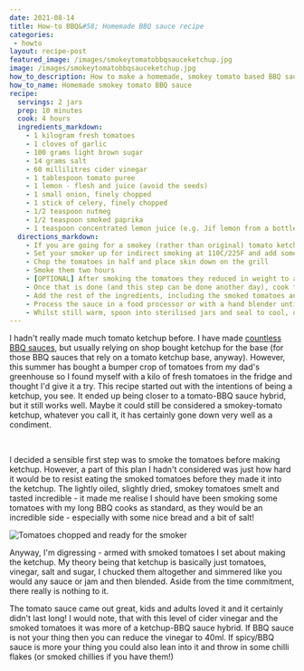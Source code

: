 ```yaml
---
date: 2021-08-14
title: How-to BBQ&#58; Homemade BBQ sauce recipe
categories:
 - howto
layout: recipe-post
featured_image: /images/smokeytomatobbqsauceketchup.jpg
image: /images/smokeytomatobbqsauceketchup.jpg
how_to_description: How to make a homemade, smokey tomato based BBQ sauce
how_to_name: Homemade smokey tomato BBQ sauce
recipe:
  servings: 2 jars
  prep: 10 minutes
  cook: 4 hours
  ingredients_markdown:
    - 1 kilogram fresh tomatoes
    - 1 cloves of garlic
    - 100 grams light brown sugar
    - 14 grams salt
    - 60 millilitres cider vinegar
    - 1 tablespoon tomato puree
    - 1 lemon - flesh and juice (avoid the seeds)
    - 1 small onion, finely chopped
    - 1 stick of celery, finely chopped
    - 1/2 teaspoon nutmeg
    - 1/2 teaspoon smoked paprika
    - 1 teaspoon concentrated lemon juice (e.g. Jif lemon from a bottle)
  directions_markdown:
    - If you are going for a smokey (rather than original) tomato ketchup, the first step is to smoke the tomatoes
    - Set your smoker up for indirect smoking at 110C/225F and add some wood.
    - Chop the tomatoes in half and place skin down on the grill
    - Smoke them two hours
    - [OPTIONAL] After smoking the tomatoes they reduced in weight to about 600 grams - if you aren't planning on smoking them, I'd still recommend roasting the tomatoes a little - this will reduce the liquid content and bring out some more of the natural sweetness. If not smoking, chop the tomatoes in half, lay on a baking tray (or two) and drizzle with a little olive oil and season with salt and cook in an oven at 160 degrees for about an hour.
    - Once that is done (and this step can be done another day), cook the onion and celery in a little olive oil until softened and fragrant
    - Add the rest of the ingredients, including the smoked tomatoes and simmer on a low heat for 2-3 hours until it has reduced to a good consistency.
    - Process the sauce in a food processor or with a hand blender until smooth and no tomato skins are left visible
    - Whilst still warm, spoon into sterilised jars and seal to cool, once cooled a bit they can be kept in cool/dark cupboards just like jam/chutneys, keep refrigerated once opened.
---
```


I hadn't really made much tomato ketchup before. I have made <a href="https://www.robbishfood.com/recipes/howto/2015/06/24/simple-bbq-sauce/" target="_blank">countless</a> <a href="https://www.robbishfood.com/recipes/howto/2015/11/15/southern-comfort-bbq-sauce-recipe/" target="_blank">BBQ sauces</a>, but usually relying on shop bought ketchup for the base (for those BBQ sauces that rely on a tomato ketchup base, anyway). However, this summer has bought a bumper crop of tomatoes from my dad's greenhouse so I found myself with a kilo of fresh tomatoes in the fridge and thought I'd give it a try. This recipe started out with the intentions of being a ketchup, you see. It ended up being closer to a tomato-BBQ sauce hybrid, but it still works well. Maybe it could still be considered a smokey-tomato ketchup, whatever you call it, it has certainly gone down very well as a condiment.

<br>

I decided a sensible first step was to smoke the tomatoes before making ketchup. However, a part of this plan I hadn't considered was just how hard it would be to resist eating the smoked tomatoes before they made it into the ketchup. The lightly oiled, slightly dried, smokey tomatoes smelt and tasted incredible - it made me realise I should have been smoking some tomatoes with my long BBQ cooks as standard, as they would be an incredible side - especially with some nice bread and a bit of salt!

![Tomatoes chopped and ready for the smoker]({{site/baseurl}}/images/tomatoestosmoke.jpg)

Anyway, I'm digressing - armed with smoked tomatoes I set about making the ketchup. My theory being that ketchup is basically just tomatoes, vinegar, salt and sugar, I chucked them altogether and simmered like you would any sauce or jam and then blended. Aside from the time commitment, there really is nothing to it.

The tomato sauce came out great, kids and adults loved it and it certainly didn't last long! I would note, that with this level of cider vinegar and the smoked tomatoes it was more of a ketchup-BBQ sauce hybrid. If BBQ sauce is not your thing then you can reduce the vinegar to 40ml. If spicy/BBQ sauce is more your thing you could also lean into it and throw in some chilli flakes (or smoked chillies if you have them!)

<br>
<br>
